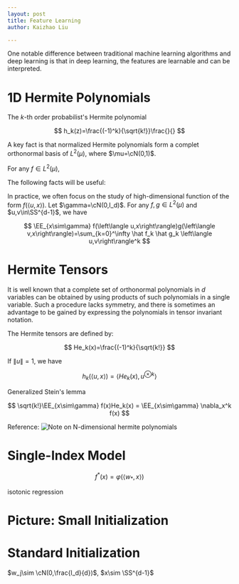 ```yaml
---
layout: post
title: Feature Learning
author: Kaizhao Liu

---
```


One notable difference between traditional machine learning algorithms and deep learning is that in deep learning, the features are learnable and can be interpreted.



# 1D Hermite Polynomials


The $k$-th order probabilist's Hermite polynomial

$$
h_k(z)=\frac{(-1)^k}{\sqrt{k!}}\frac{}{}
$$

A key fact is that normalized Hermite polynomials form a complet orthonormal basis of $L^2(\mu)$, where $\mu=\cN(0,1)$.

For any $f\in L^2(\mu)$, 


The following facts will be useful:

In practice, we often focus on the study of high-dimensional function of the form $f(\left\langle u,x\right\rangle)$.
Let $\gamma=\cN(0,I_d)$. For any $f,g\in L^2(\mu)$ and $u,v\in\SS^{d-1}$, we have 

$$
\EE_{x\sim\gamma} f(\left\langle u,x\right\rangle)g(\left\langle v,x\right\rangle)=\sum_{k=0}^\infty \hat f_k \hat g_k \left\langle u,v\right\rangle^k 
$$

# Hermite Tensors

It is well known that a complete set of orthonormal polynomials in $d$ variables can be obtained by using products of such polynomials in a single variable. 
Such a procedure lacks symmetry, and there is sometimes an advantage to be gained by expressing the polynomials in tensor invariant notation.

The Hermite tensors are defined by:

$$
He_k(x)=\frac{(-1)^k}{\sqrt{k!}}
$$

If $\|u\|=1$, we have 

$$
h_k(\left\langle u,x\right\rangle) = \left\langle He_k(x),u^{\otimes k}\right\rangle
$$

Generalized Stein's lemma

$$
\sqrt{k!}\EE_{x\sim\gamma} f(x)He_k(x) = \EE_{x\sim\gamma} \nabla_x^k f(x)
$$

Reference:
![Note on N-dimensional hermite polynomials]()


# Single-Index Model

$$
f^*(x)=\varphi (\left\langle w_*,x\right\rangle)
$$

isotonic regression 



# Picture: Small Initialization



# Standard Initialization

$w_j\sim \cN(0,\frac{I_d}{d})$, $x\sim \SS^{d-1}$